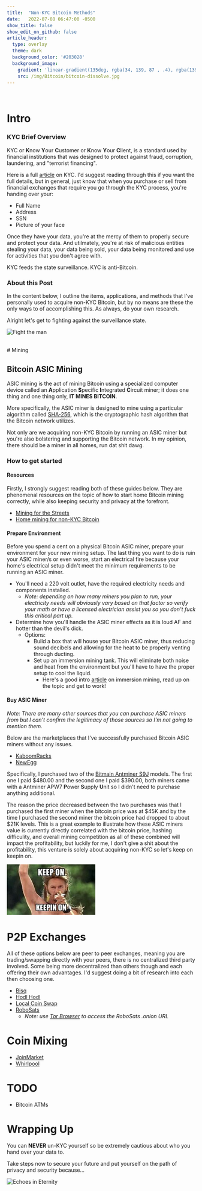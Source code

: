 ```yaml
---
title:  "Non-KYC Bitcoin Methods"
date:   2022-07-08 06:47:00 -0500
show_title: false
show_edit_on_github: false
article_header:
  type: overlay
  theme: dark
  background_color: '#203028'
  background_image:
    gradient: 'linear-gradient(135deg, rgba(34, 139, 87 , .4), rgba(139, 34, 139, .4))'
    src: /img/Bitcoin/bitcoin-dissolve.jpg
---
```

<br/>

# Intro
### KYC Brief Overview
KYC or **K**now **Y**our **C**ustomer or **K**now **Y**our **C**lient, is a standard used by financial institutions that was designed to protect against fraud, corruption, laundering, and "terrorist financing".

Here is a full [article](https://www.investopedia.com/terms/k/knowyourclient.asp) on KYC. I'd suggest reading through this if you want the full details, but in general, just know that when you purchase or sell from financial exchanges that require you go through the KYC process, you're handing over your:
- Full Name
- Address
- SSN
- Picture of your face

Once they have your data, you're at the mercy of them to properly secure and protect your data. And utilmately, you're at risk of malicious entities stealing your data, your data being sold, your data being monitored and use for activities that you don't agree with. 

KYC feeds the state surveillance. KYC is anti-Bitcoin.

### About this Post
In the content below, I outline the items, applications, and methods that I've personally used to acquire non-KYC Bitcoin, but by no means are these the only ways to of accomplishing this. As always, do your own research. 

Alright let's get to fighting against the surveillance state.

![Fight the man](https://media.giphy.com/media/xgfwp70oezGcqJxTjK/giphy.gif)

<br/>
# Mining

## Bitcoin ASIC Mining
ASIC mining is the act of mining Bitcoin using a specialized computer device called an **A**pplication **S**pecific **I**ntegrated **C**ircuit miner; it does one thing and one thing only, **IT MINES BITCOIN**.

More specifically, the ASIC miner is designed to mine using a particular algorithm called [SHA-256](https://www.movable-type.co.uk/scripts/sha256.html), which is the cryptographic hash algorithm that the Bitcoin network utilizes.

Not only are we acquiring non-KYC Bitcoin by running an ASIC miner but you're also bolstering and supporting the Bitcoin network. In my opinion, there should be a miner in all homes, run dat shit dawg.

### How to get started
#### Resources
Firstly, I strongly suggest reading both of these guides below. They are phenomenal resources on the topic of how to start home Bitcoin mining correctly, while also keeping security and privacy at the forefront.
- [Mining for the Streets](https://diverter.hostyourown.tools/mining-for-the-streets/)
- [Home mining for non-KYC Bitcoin](https://www.econoalchemist.com/post/home-mining-for-non-kyc-bitcoin)

#### Prepare Environment
Before you spend a cent on a physical Bitcoin ASIC miner, prepare your environment for your new mining setup. The last thing you want to do is ruin your ASIC miner/s or even worse, start an electrical fire because your home's electrical setup didn't meet the minimum requirements to be running an ASIC miner.
- You'll need a 220 volt outlet, have the required electricity needs and components installed.
  - *Note: depending on how many miners you plan to run, your electricity needs will obviously vary based on that factor so verify your math or have a licensed electrician assist you so you don't fuck this critical part up.*
- Determine how you'll handle the ASIC miner effects as it is loud AF and hotter than the devil's dick.
  - Options:
    - Build a box that will house your Bitcoin ASIC miner, thus reducing sound decibels and allowing for the heat to be properly venting through ducting.
    - Set up an immersion mining tank. This will eliminate both noise and heat from the environment but you'll have to have the proper setup to cool the liquid.
      - Here's a good intro [article](https://compassmining.io/education/immersion-bitcoin-mining-introduction/) on immersion mining, read up on the topic and get to work!

#### Buy ASIC Miner

*Note: There are many other sources that you can purchase ASIC miners from but I can't confirm the legitimacy of those sources so I'm not going to mention them.*

Below are the marketplaces that I've successfully purchased Bitcoin ASIC miners without any issues. 
- [KaboomRacks](https://t.me/s/kaboomracks)
- [NewEgg](https://www.newegg.com/)

Specifically, I purchased two of the [Bitmain Antminer S9J](https://www.asicminervalue.com/miners/bitmain/antminer-s9j-14-5th) models. The first one I paid $480.00 and the second one I paid $390.00, both miners came with a Antminer APW7 **P**ower **S**upply **U**nit so I didn't need to purchase anything additional. 

The reason the price decreased between the two purchases was that I purchased the first miner when the bitcoin price was at $45K and by the time I purchased the second miner the bitcoin price had dropped to about $21K levels. This is a great example to illustrate how these ASIC miners value is currently directly correlated with the bitcoin price, hashing difficulity, and overall mining competition as all of these combined will impact the profitability, but luckily for me, I don't give a shit about the profitability, this venture is solely about acquiring non-KYC so let's keep on keepin on.

![Keep on - Joe Dirt](/img/keep-on-keepin-on.jpg)

# P2P Exchanges
All of these options below are peer to peer exchanges, meaning you are trading/swapping directly with your peers, there is no centralized third party involved. Some being more decentralized than others though and each offering their own advantages. I'd suggest doing a bit of research into each then choosing one.
- [Bisq](https://bisq.network/)
- [Hodl Hodl](https://hodlhodl.com/)
- [Local Coin Swap](https://localcoinswap.com/)
- [RoboSats](http://robosats6tkf3eva7x2voqso3a5wcorsnw34jveyxfqi2fu7oyheasid.onion)
  - *Note: use [Tor Browser](https://www.torproject.org/download/) to access the RoboSats .onion URL*

# Coin Mixing

- [JoinMarket](https://github.com/JoinMarket-Org/joinmarket-clientserver)
- [Whirlpool](https://samouraiwallet.com/whirlpool)

# TODO
- Bitcoin ATMs

# Wrapping Up
You can **NEVER** un-KYC yourself so be extremely cautious about who you hand over your data to.

Take steps now to secure your future and put yourself on the path of privacy and security because...

![Echoes in Eternity](https://i.pinimg.com/originals/07/ee/0b/07ee0b67b9499e3300f85766e62e107c.gif)